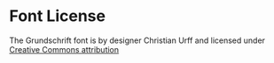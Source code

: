 # Font License

The Grundschrift font is by designer Christian Urff and licensed under 
[Creative Commons attribution](http://creativecommons.org/licenses/by/3.0/)